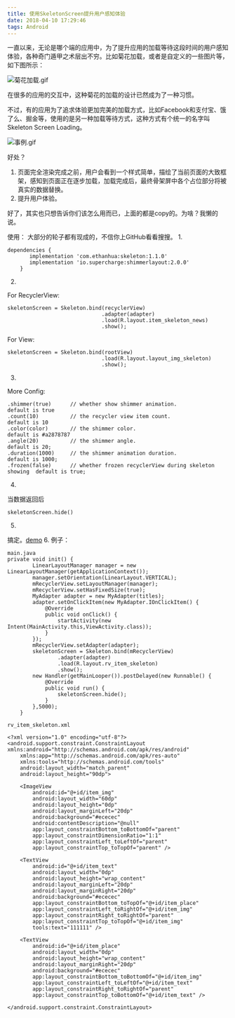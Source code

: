 ```yaml
---
title: 使用SkeletonScreen提升用户感知体验
date: 2018-04-10 17:29:46
tags: Android
---
```


一直以来，无论是哪个端的应用中，为了提升应用的加载等待这段时间的用户感知体验，各种奇门遁甲之术层出不穷。比如菊花加载，或者是自定义的一些图片等，如下图所示：
<!--more-->
![菊花加载.gif](https://upload-images.jianshu.io/upload_images/4463150-6c5ce60b1dfc59dc.gif?imageMogr2/auto-orient/strip)

在很多的应用的交互中，这种菊花的加载的设计已然成为了一种习惯。

不过，有的应用为了追求体验更加完美的加载方式，比如Facebook和支付宝、饿了么、掘金等，使用的是另一种加载等待方式，这种方式有个统一的名字叫Skeleton Screen Loading。

![事例.gif](https://upload-images.jianshu.io/upload_images/4463150-32ad85ce654c48b1.gif?imageMogr2/auto-orient/strip)

好处？
1. 页面完全渲染完成之前，用户会看到一个样式简单，描绘了当前页面的大致框架，感知到页面正在逐步加载，加载完成后，最终骨架屏中各个占位部分将被真实的数据替换。
2. 提升用户体验。

好了，其实也只想告诉你们该怎么用而已，上面的都是copy的。为啥？我懒的说。

使用：
大部分的轮子都有现成的，不信你上GitHub看看搜搜。
1. 
```
dependencies {
       implementation 'com.ethanhua:skeleton:1.1.0'
       implementation 'io.supercharge:shimmerlayout:2.0.0'
    }
```
2. 
For RecyclerView:
```
skeletonScreen = Skeleton.bind(recyclerView)
                              .adapter(adapter)
                              .load(R.layout.item_skeleton_news)
                              .show();
```
 For View:
```
skeletonScreen = Skeleton.bind(rootView)
                              .load(R.layout.layout_img_skeleton)
                              .show();
```
3.
More Config:
```
.shimmer(true)      // whether show shimmer animation.                      default is true
.count(10)          // the recycler view item count.                        default is 10
.color(color)       // the shimmer color.                                   default is #a2878787
.angle(20)          // the shimmer angle.                                   default is 20;
.duration(1000)     // the shimmer animation duration.                      default is 1000;
.frozen(false)      // whether frozen recyclerView during skeleton showing  default is true; 
```
4. 
当数据返回后
 ```
skeletonScreen.hide()
```
5.
搞定。[demo](https://github.com/lamandys/skeletonDemo)
6. 
例子：
```
main.java
private void init() {
        LinearLayoutManager manager = new LinearLayoutManager(getApplicationContext());
        manager.setOrientation(LinearLayout.VERTICAL);
        mRecyclerView.setLayoutManager(manager);
        mRecyclerView.setHasFixedSize(true);
        MyAdapter adapter = new MyAdapter(titles);
        adapter.setOnClickItem(new MyAdapter.IOnClickItem() {
            @Override
            public void onClick() {
                startActivity(new Intent(MainActivity.this,ViewActivity.class));
            }
        });
        mRecyclerView.setAdapter(adapter);
        skeletonScreen = Skeleton.bind(mRecyclerView)
                .adapter(adapter)
                .load(R.layout.rv_item_skeleton)
                .show();
        new Handler(getMainLooper()).postDelayed(new Runnable() {
            @Override
            public void run() {
                skeletonScreen.hide();
            }
        },5000);
    }
```

```
rv_item_skeleton.xml

<?xml version="1.0" encoding="utf-8"?>
<android.support.constraint.ConstraintLayout xmlns:android="http://schemas.android.com/apk/res/android"
    xmlns:app="http://schemas.android.com/apk/res-auto"
    xmlns:tools="http://schemas.android.com/tools"
    android:layout_width="match_parent"
    android:layout_height="90dp">

    <ImageView
        android:id="@+id/item_img"
        android:layout_width="60dp"
        android:layout_height="0dp"
        android:layout_marginLeft="20dp"
        android:background="#ececec"
        android:contentDescription="@null"
        app:layout_constraintBottom_toBottomOf="parent"
        app:layout_constraintDimensionRatio="1:1"
        app:layout_constraintLeft_toLeftOf="parent"
        app:layout_constraintTop_toTopOf="parent" />

    <TextView
        android:id="@+id/item_text"
        android:layout_width="0dp"
        android:layout_height="wrap_content"
        android:layout_marginLeft="20dp"
        android:layout_marginRight="20dp"
        android:background="#ececec"
        app:layout_constraintBottom_toTopOf="@+id/item_place"
        app:layout_constraintLeft_toRightOf="@+id/item_img"
        app:layout_constraintRight_toRightOf="parent"
        app:layout_constraintTop_toTopOf="@+id/item_img"
        tools:text="111111" />

    <TextView
        android:id="@+id/item_place"
        android:layout_width="0dp"
        android:layout_height="wrap_content"
        android:layout_marginRight="20dp"
        android:background="#ececec"
        app:layout_constraintBottom_toBottomOf="@+id/item_img"
        app:layout_constraintLeft_toLeftOf="@+id/item_text"
        app:layout_constraintRight_toRightOf="parent"
        app:layout_constraintTop_toBottomOf="@+id/item_text" />

</android.support.constraint.ConstraintLayout>
```


